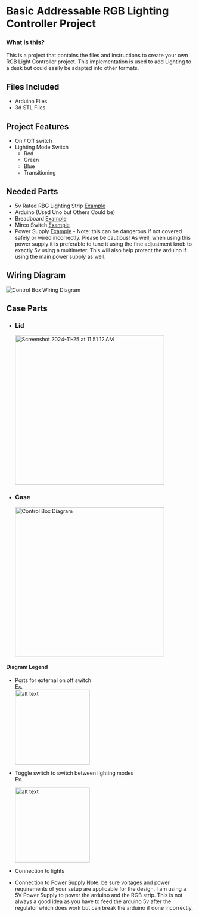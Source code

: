 # Basic Addressable RGB Lighting Controller Project
### What is this?
This is a project that contains the files and instructions to create your own RGB Light Controller project. This implementation is used to add Lighting to a desk but could easily be adapted into other formats.

## Files Included
  - Arduino Files
  - 3d STL Files
## Project Features
- On / Off switch
- Lighting Mode Switch
  - Red
  - Green
  - Blue
  - Transitioning
 
## Needed Parts

- 5v Rated RBG Lighting Strip [Example](https://a.co/d/iguN1RD)
- Arduino (Used Uno but Others Could be)
- Breadboard [Example](https://www.amazon.com/gp/product/B07PCJP9DY/ref=ppx_yo_dt_b_search_asin_title?ie=UTF8&psc=1_)
- Mirco Switch [Example](https://www.amazon.com/DAOKI-Miniature-Momentary-Tactile-Quality/dp/B01CGMP9GY/ref=sr_1_3?crid=2AO0WSKT401WX&dib=eyJ2IjoiMSJ9.zSZfkD4bnNdPv50weINxWIsLGpmkQtr19xiPn788h3OFlZLEX_5GP0-u9SQ7pO0npv5drQOe0SPtYDKpZQZqdk48o0_GD2XIvtkC0UBQiawYkI3zmN6TBwhYNakPm_zqPCOmFG27E9X0TrYgkQANTlDrucgwso8HKVYleOAeKOAPZRotYdJS7Bxx9PUi-1Qk8kiBFS9XtxlQsFdR-57dSbJZeRFz6pMjl2avpZFFKoE.BoF1oYhEt01W1CsMVvlhsdtepY00aCypDrg5fox2NxQ&dib_tag=se&keywords=tiny%2Bbutton%2Belectronics&qid=1732493278&sprefix=tiny%2Bbutton%2Bele%2Caps%2C110&sr=8-3&th=1)
- Power Supply [Example](https://www.amazon.com/gp/product/B0BNQ6Y88J/ref=ppx_yo_dt_b_search_asin_title?ie=UTF8&th=1) - Note: this can be dangerous if not covered safely or wired incorrectly. Please be cautious! As well, when using this power supply it is preferable to tune it using the fine adjustment knob to exactly 5v using a multimeter. This will also help protect the arduino if using the main power supply as well.
## Wiring Diagram
![Control Box Wiring Diagram](https://github.com/user-attachments/assets/c2795294-6def-41e6-8a19-78566131067b)
## Case Parts
- ### Lid 
  <img width="400" alt="Screenshot 2024-11-25 at 11 51 12 AM" src="https://github.com/user-attachments/assets/53287427-9a4f-4c08-9f52-ac8f97dcd5a0">
- ### Case 
    <img width="400" alt="Control Box Diagram" src="https://github.com/user-attachments/assets/65249380-d1d4-4527-8170-c98f663e1c83">
#### Diagram Legend
  - Ports for external on off switch \
    Ex.\
     <img src="https://github.com/user-attachments/assets/22ea5746-bb0d-4d35-922c-bf5045745ca0" alt="alt text" width="200">
  - Toggle switch to switch between lighting modes \
    Ex.
    
    <img src="https://github.com/user-attachments/assets/183024c7-dddb-47d9-b7c2-8b3dbe652129" alt="alt text" width="200">
  - Connection to lights
  - Connection to Power Supply 
   Note: be sure voltages and power requirements of your setup are applicable for the design. I am using a 5V Power Supply to power the arduino and the RGB strip. This is not always a good idea as you have to feed the arduino 5v after the regulator which does work but can break the arduino if done incorrectly.


